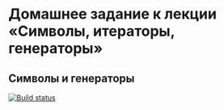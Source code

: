 # Домашнее задание к лекции «Символы, итераторы, генераторы»
## Символы и генераторы
[![Build status](https://ci.appveyor.com/api/projects/status/gbkj4jdxx63wby6m?svg=true)](https://ci.appveyor.com/project/bochkarevatat/symbolgenerator)